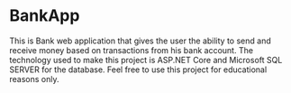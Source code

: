 # BankApp
This is Bank web application that gives the user the ability to send and receive money based on transactions from his bank account.
The technology used to make this project is ASP.NET Core and Microsoft SQL SERVER for the database.
Feel free to use this project for educational reasons only.
